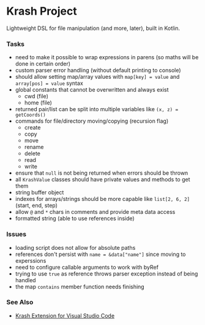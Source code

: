 Krash Project
=============

Lightweight DSL for file manipulation (and more, later), built in Kotlin.

### Tasks

 - need to make it possible to wrap expressions in parens (so maths will be done in certain order)
 - custom parser error handling (without default printing to console)
 - should allow setting map/array values with `map[key] = value` and `array[pos] = value` syntax
 - global constants that cannot be overwritten and always exist
   - cwd (file)
   - home (file)
 - returned pair/list can be split into multiple variables like `(x, z) = getCoords()`
 - commands for file/directory moving/copying (recursion flag)
   - create
   - copy
   - move
   - rename
   - delete
   - read
   - write
 - ensure that `null` is not being returned when errors should be thrown
 - all `KrashValue` classes should have private values and methods to get them
 - string buffer object
 - indexes for arrays/strings should be more capable like `list[2, 6, 2]` (start, end, step)
 - allow `@` and `*` chars in comments and provide meta data access
 - formatted string (able to use references inside)

### Issues

 - loading script does not allow for absolute paths
 - references don't persist with `name = &data["name"]` since moving to experssions
 - need to configure callable arguments to work with byRef
 - trying to use `true` as reference throws parser exception instead of being handled
 - the map `contains` member function needs finishing

### See Also

 - [Krash Extension for Visual Studio Code](https://github.com/CraicOverflow89/VSC-Krash-Language)
